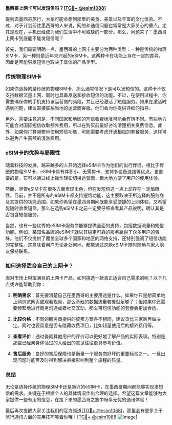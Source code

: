 **墨西哥上网卡可以发短信吗？[[TG💪+ @esim1088](https://t.me/s/esim1088)]**

提到去墨西哥旅行，大家可能会想到那里的美食、美景以及丰富的文化体验。不过，对于计划前往墨西哥的人来说，网络和通信问题也常常是大家关心的重点。尤其是现在，手机已经成为我们生活中不可或缺的一部分。那么，问题来了：墨西哥上网卡到底能不能发短信呢？

首先，我们需要明确一点，墨西哥的上网卡主要分为两种类型：一种是传统的物理SIM卡，另一种则是近年来兴起的eSIM卡。这两种卡在功能上存在一定的差异，因此是否能够发短信也取决于具体的产品类型。

### 传统物理SIM卡

如果你选择的是传统的物理SIM卡，那么通常情况下是可以发短信的。这种卡不仅支持数据流量上网，同时也具备发送和接收短信的功能。不过，在使用过程中，你需要确保你的手机支持该运营商的频段，并且已经激活了短信服务。如果在激活时遇到问题，建议直接联系当地的运营商客服，他们会为你提供详细的指导。

另外，需要注意的是，不同国家和地区的短信收费标准可能会有所不同。有些地方可能会对国际短信收取额外费用，所以在购买前最好咨询清楚相关资费信息。此外，如果你打算频繁地使用短信功能，可能需要考虑开通相应的套餐服务，这样可以避免产生高额的漫游费用。

### eSIM卡的优势与局限性

随着科技的发展，越来越多的人开始选择eSIM卡作为他们的出行伴侣。相比于传统的物理SIM卡，eSIM卡具有体积小、无需剪卡、支持多设备连接等优点。更重要的是，它可以通过线上操作轻松切换运营商，极大地方便了用户的使用体验。

然而，尽管eSIM卡在很多方面表现出色，但在发短信这一点上却存在一定局限性。目前，并不是所有的eSIM卡都支持短信功能，这主要取决于所选择的服务商及其提供的功能范围。如果你希望在墨西哥期间既能享受便捷的上网体验，又希望能随时收发短信，那么在选购eSIM卡之前一定要仔细查看其产品说明，确认其是否包含短信服务。

当然，也有一些优秀的eSIM卡服务商能够提供全面的支持，包括数据流量和短信功能。例如，某知名品牌的eSIM卡就以其稳定可靠的服务赢得了众多用户的青睐。他们不仅提供了覆盖全球多个国家和地区的网络支持，还特别强调了短信功能的完整性。这意味着用户无论身处何地，都能通过这款eSIM卡随时随地与家人朋友保持联系。

### 如何选择适合自己的上网卡？

面对市场上琳琅满目的上网卡产品，如何挑选一款真正适合自己需求的呢？以下几点或许能帮助到你：

1. **明确需求**：首先要清楚自己在墨西哥的主要用途是什么。如果你只是想简单地上网浏览网页或观看视频，那么基础的数据流量套餐就足够了；但如果你还需要频繁地进行商务沟通或者社交互动，那么带短信功能的套餐会更加合适。

2. **比较价格**：不同的服务商提供的资费方案各不相同，建议货比三家后再做决定。同时也要留意是否有隐藏收费项目，比如超量使用后的额外费用等。

3. **查看评价**：通过查阅其他用户的评价可以更好地了解产品的实际表现。特别是那些已经亲身体验过的人给出的意见往往更具参考价值。

4. **售后服务**：良好的售后保障也是衡量一个服务商好坏的重要标准之一。一旦出现问题时能否及时得到解决直接影响到整个旅程的质量。

### 总结

无论是选择传统的物理SIM卡还是新兴的eSIM卡，在墨西哥期间都能够实现发短信的需求。关键在于根据个人的具体情况作出合理的选择。希望这篇文章能够为大家提供一些有用的信息，在接下来的墨西哥之旅中畅享无忧的通讯体验！

最后再次提醒大家关注我们的官方频道[[TG💪+ @esim1088](https://t.me/s/esim1088)]，那里会有更多关于旅行通讯方面的实用技巧等着你哦！[[TG💪+ @esim1088](https://t.me/s/esim1088) ![Image](https://i.postimg.cc/4NQfJmqS/Snipaste-2025-05-13-00-14-12.png)]